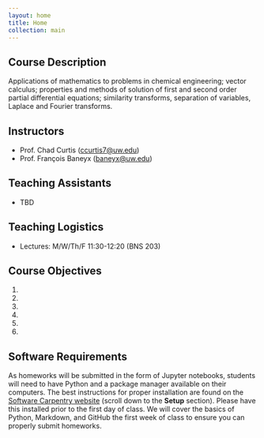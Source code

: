 ```yaml
---
layout: home
title: Home
collection: main
---
```


## Course Description

Applications of mathematics to problems in chemical engineering; vector calculus; properties and methods of solution of first and second order partial differential equations; similarity transforms, separation of variables, Laplace and Fourier transforms.

## Instructors

- Prof. Chad Curtis (ccurtis7@uw.edu)
- Prof. Fran&#231;ois Baneyx (baneyx@uw.edu)

## Teaching Assistants

- TBD

## Teaching Logistics

- Lectures: M/W/Th/F 11:30-12:20 (BNS 203)

## Course Objectives

1.
2.
3.
4.
5.
6.

## Software Requirements

As homeworks will be submitted in the form of Jupyter notebooks, students will need to have Python and a package manager available on their computers. The best instructions for proper installation are found on the [Software Carpentry website](https://uwescience.github.io/2019-01-15-uw/) (scroll down to the **Setup** section). Please have this installed prior to the first day of class. We will cover the basics of Python, Markdown, and GitHub the first week of class to ensure you can properly submit homeworks.



<div class="home">

</div>
